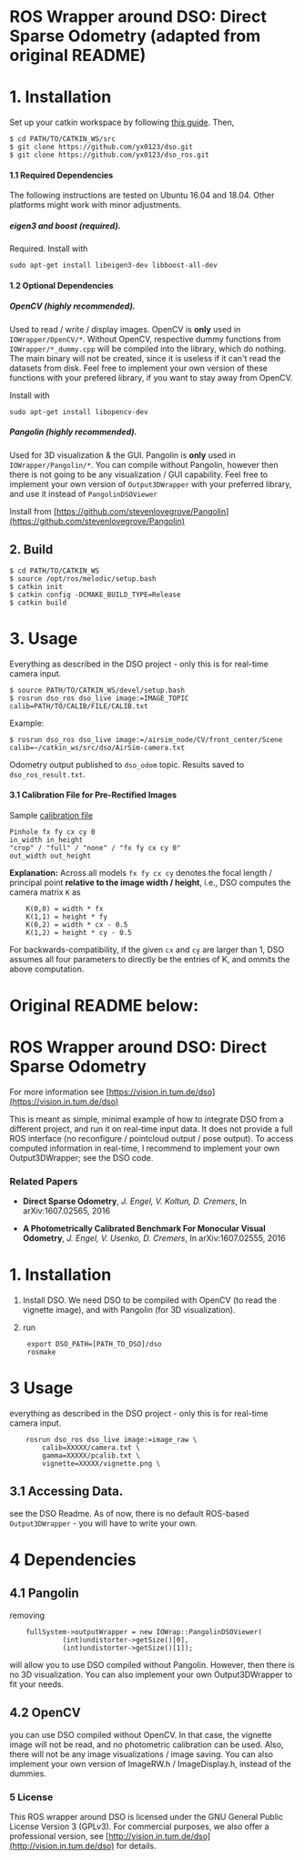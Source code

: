 # ROS Wrapper around DSO: Direct Sparse Odometry (adapted from original README)

# 1. Installation
Set up your catkin workspace by following [this guide](http://wiki.ros.org/catkin/Tutorials/create_a_workspace).
Then,
```
$ cd PATH/TO/CATKIN_WS/src
$ git clone https://github.com/yx0123/dso.git
$ git clone https://github.com/yx0123/dso_ros.git
```
#### 1.1 Required Dependencies

The following instructions are tested on Ubuntu 16.04 and 18.04. Other platforms might work with minor adjustments.
##### eigen3 and boost (required).
Required. Install with

    sudo apt-get install libeigen3-dev libboost-all-dev

#### 1.2 Optional Dependencies

##### OpenCV (highly recommended).
Used to read / write / display images.
OpenCV is **only** used in `IOWrapper/OpenCV/*`. Without OpenCV, respective 
dummy functions from `IOWrapper/*_dummy.cpp` will be compiled into the library, which do nothing.
The main binary will not be created, since it is useless if it can't read the datasets from disk.
Feel free to implement your own version of these functions with your prefered library, 
if you want to stay away from OpenCV.

Install with

	sudo apt-get install libopencv-dev


##### Pangolin (highly recommended).
Used for 3D visualization & the GUI.
Pangolin is **only** used in `IOWrapper/Pangolin/*`. You can compile without Pangolin, 
however then there is not going to be any visualization / GUI capability. 
Feel free to implement your own version of `Output3DWrapper` with your preferred library, 
and use it instead of `PangolinDSOViewer`

Install from [https://github.com/stevenlovegrove/Pangolin](https://github.com/stevenlovegrove/Pangolin)

## 2. Build
```
$ cd PATH/TO/CATKIN_WS
$ source /opt/ros/melodic/setup.bash
$ catkin init
$ catkin config -DCMAKE_BUILD_TYPE=Release
$ catkin build
```
# 3. Usage
Everything as described in the DSO project - only this is for real-time camera input.

```
$ source PATH/TO/CATKIN_WS/devel/setup.bash
$ rosrun dso_ros dso_live image:=IMAGE_TOPIC calib=PATH/TO/CALIB/FILE/CALIB.txt 
```
Example:

```
$ rosrun dso_ros dso_live image:=/airsim_node/CV/front_center/Scene calib=~/catkin_ws/src/dso/AirSim-camera.txt
```
Odometry output published to `dso_odom` topic. Results saved to `dso_ros_result.txt`.

#### 3.1 Calibration File for Pre-Rectified Images
Sample [calibration file](https://github.com/yx0123/dso/blob/master/AirSim-camera.txt)

    Pinhole fx fy cx cy 0
    in_width in_height
    "crop" / "full" / "none" / "fx fy cx cy 0"
    out_width out_height

**Explanation:**
 Across all models `fx fy cx cy` denotes the focal length / principal point **relative to the image width / height**, 
i.e., DSO computes the camera matrix `K` as

		K(0,0) = width * fx
		K(1,1) = height * fy
		K(0,2) = width * cx - 0.5
		K(1,2) = height * cy - 0.5
For backwards-compatibility, if the given `cx` and `cy` are larger than 1, DSO assumes all four parameters to directly be the entries of K, 
and ommits the above computation. 

# Original README below:
# ROS Wrapper around DSO: Direct Sparse Odometry

For more information see
[https://vision.in.tum.de/dso](https://vision.in.tum.de/dso)

This is meant as simple, minimal example of how to integrate DSO from a different project, and run it on real-time input data.
It does not provide a full ROS interface (no reconfigure / pointcloud output / pose output).
To access computed information in real-time, I recommend to implement your own Output3DWrapper; see the DSO code.


### Related Papers

* **Direct Sparse Odometry**, *J. Engel, V. Koltun, D. Cremers*, In arXiv:1607.02565, 2016

* **A Photometrically Calibrated Benchmark For Monocular Visual Odometry**, *J. Engel, V. Usenko, D. Cremers*, In arXiv:1607.02555, 2016



# 1. Installation

1. Install DSO. We need DSO to be compiled with OpenCV (to read the vignette image), and with Pangolin (for 3D visualization).
2. run 

		export DSO_PATH=[PATH_TO_DSO]/dso
		rosmake
	


# 3 Usage
everything as described in the DSO project - only this is for real-time camera input.


		rosrun dso_ros dso_live image:=image_raw \
			calib=XXXXX/camera.txt \
			gamma=XXXXX/pcalib.txt \
			vignette=XXXXX/vignette.png \


## 3.1 Accessing Data.
see the DSO Readme. As of now, there is no default ROS-based `Output3DWrapper` - you will have to write your own.




# 4 Dependencies

## 4.1 Pangolin
removing

	    fullSystem->outputWrapper = new IOWrap::PangolinDSOViewer(
	    		 (int)undistorter->getSize()[0],
	    		 (int)undistorter->getSize()[1]);

will allow you to use DSO compiled without Pangolin. However, then there is no 3D visualization.
You can also implement your own Output3DWrapper to fit your needs.

## 4.2 OpenCV
you can use DSO compiled without OpenCV. 
In that case, the vignette image will not be read, and no photometric calibration can be used. Also, there will not be any image visualizations / image saving.
You can also implement your own version of ImageRW.h / ImageDisplay.h, instead of the dummies.


### 5 License
This ROS wrapper around DSO is licensed under the GNU General Public License
Version 3 (GPLv3).
For commercial purposes, we also offer a professional version, see
[http://vision.in.tum.de/dso](http://vision.in.tum.de/dso) for details.

